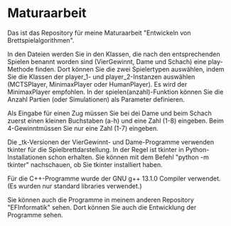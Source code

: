 # Maturaarbeit
Das ist das Repository für meine Maturaarbeit "Entwickeln von Brettspielalgorithmen".

In den Dateien werden Sie in den Klassen, die nach den entsprechenden Spielen benannt worden sind (VierGewinnt, Dame und Schach) eine play-Methode finden. Dort können Sie die zwei Spielertypen auswählen, indem Sie die Klassen der player_1- und player_2-Instanzen auswählen (MCTSPlayer, MinimaxPlayer oder HumanPlayer). Es wird der MinimaxPlayer empfohlen. In der spielen(anzahl)-Funktion können Sie die Anzahl Partien (oder Simulationen) als Parameter definieren.

Als  Eingabe für einen Zug müssen Sie bei dei Dame und beim Schach zuerst einen kleinen Buchstaben (a-h) und eine Zahl (1-8) eingeben. Beim 4-Gewinntmüssen Sie nur eine Zahl (1-7) eingeben. 

Die _tk-Versionen der VierGewinnt- und Dame-Programme verwenden tkinter für die Spielbrettdarstellung. In der Regel ist tkinter in  Python-Installationen schon erhalten. Sie können mit dem Befehl "python -m tkinter" nachschauen, ob Sie tkinter installiert haben.

Für die C++-Programme wurde der GNU g++ 13.1.0 Compiler verwendet. (Es wurden nur standard libraries verwendet.)

Sie können auch die Programme in meinem anderen Repository "EFInformatik" sehen. Dort können Sie auch die Entwicklung der Programme sehen.
